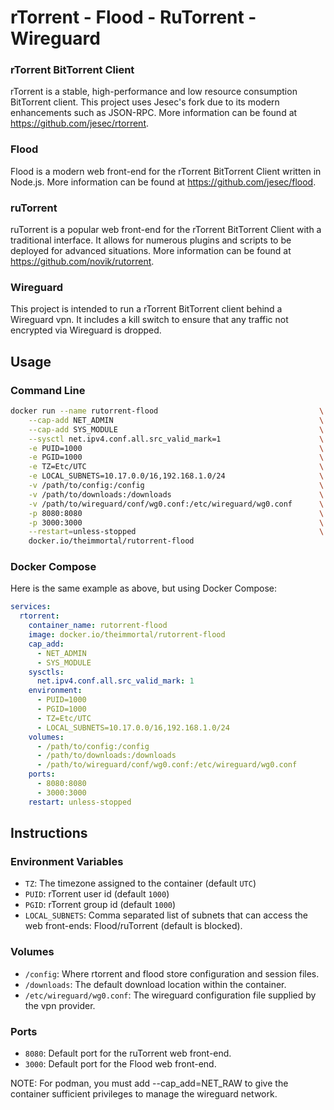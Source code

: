 # rTorrent - Flood - RuTorrent -Wireguard

### rTorrent BitTorrent Client

rTorrent is a stable, high-performance and low resource consumption BitTorrent client. This project uses Jesec's fork due to its modern enhancements such as JSON-RPC. More information can be found at https://github.com/jesec/rtorrent.

### Flood

Flood is a modern web front-end for the rTorrent BitTorrent Client written in Node.js. More information can be found at https://github.com/jesec/flood.

### ruTorrent

ruTorrent is a popular web front-end for the rTorrent BitTorrent Client with a traditional interface. It allows for numerous plugins and scripts to be deployed for advanced situations. More information can be found at https://github.com/novik/rutorrent.

### Wireguard

This project is intended to run a rTorrent BitTorrent client behind a Wireguard vpn. It includes a kill switch to ensure that any traffic not encrypted via Wireguard is dropped.

## Usage

### Command Line

```bash
docker run --name rutorrent-flood                                    \
    --cap-add NET_ADMIN                                              \
    --cap-add SYS_MODULE                                             \
    --sysctl net.ipv4.conf.all.src_valid_mark=1                      \
    -e PUID=1000                                                     \
    -e PGID=1000                                                     \
    -e TZ=Etc/UTC                                                    \
    -e LOCAL_SUBNETS=10.17.0.0/16,192.168.1.0/24                     \
    -v /path/to/config:/config                                       \
    -v /path/to/downloads:/downloads                                 \
    -v /path/to/wireguard/conf/wg0.conf:/etc/wireguard/wg0.conf      \
    -p 8080:8080                                                     \
    -p 3000:3000                                                     \
    --restart=unless-stopped                                         \
    docker.io/theimmortal/rutorrent-flood
```

### Docker Compose

Here is the same example as above, but using Docker Compose:

```yml
services:
  rtorrent:
    container_name: rutorrent-flood
    image: docker.io/theimmortal/rutorrent-flood
    cap_add:
      - NET_ADMIN
      - SYS_MODULE
    sysctls:
      net.ipv4.conf.all.src_valid_mark: 1
    environment:
      - PUID=1000
      - PGID=1000
      - TZ=Etc/UTC
      - LOCAL_SUBNETS=10.17.0.0/16,192.168.1.0/24
    volumes:
      - /path/to/config:/config
      - /path/to/downloads:/downloads
      - /path/to/wireguard/conf/wg0.conf:/etc/wireguard/wg0.conf
    ports:
      - 8080:8080
      - 3000:3000
    restart: unless-stopped
```

## Instructions

### Environment Variables

* `TZ`: The timezone assigned to the container (default `UTC`)
* `PUID`: rTorrent user id (default `1000`)
* `PGID`: rTorrent group id (default `1000`)
* `LOCAL_SUBNETS`: Comma separated list of subnets that can access the web front-ends: Flood/ruTorrent (default is blocked).

### Volumes
* `/config`: Where rtorrent and flood store configuration and session files.
* `/downloads`: The default download location within the container.
* `/etc/wireguard/wg0.conf`: The wireguard configuration file supplied by the vpn provider.

### Ports
* `8080`: Default port for the ruTorrent web front-end.
* `3000`: Default port for the Flood web front-end.

NOTE: For podman, you must add --cap_add=NET_RAW to give the container sufficient privileges to manage the wireguard network.
